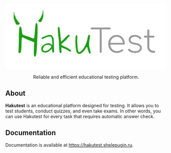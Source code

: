<div align="center">
<img src="./assets/logo.svg" alt="Hakutest">
<p>Reliable and efficient educational testing platform.</p>
</div>

## About

**Hakutest** is an educational platform designed for testing. It allows you to test
students, conduct quizzes, and even take exams. In other words, you can use
Hakutest for every task that requires automatic answer check.

## Documentation

Documentation is available at <a href="https://hakutest.shelepugin.ru" target="_blank">https://hakutest.shelepugin.ru</a>.
